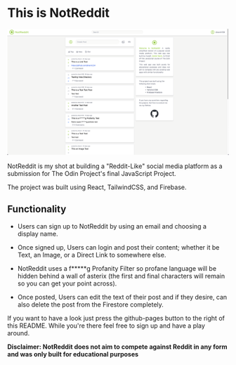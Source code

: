 # This is NotReddit

![Image](notreddit/src/Resources/Screencap/NotReddit.png)

NotReddit is my shot at building a "Reddit-Like" social media platform as a submission for The Odin Project's final JavaScript Project.

The project was built using React, TailwindCSS, and Firebase.

## Functionality

- Users can sign up to NotReddit by using an email and choosing a display name.

- Once signed up, Users can login and post their content; whether it be Text, an Image, or a Direct Link to somewhere else.

- NotReddit uses a f*****g Profanity Filter so profane language will be hidden behind a wall of asterix (the first and final characters will remain so you can get your point across).

- Once posted, Users can edit the text of their post and if they desire, can also delete the post from the Firestore completely.

If you want to have a look just press the github-pages button to the right of this README. While you're there feel free to sign up and have a play around.

**Disclaimer: NotReddit does not aim to compete against Reddit in any form and was only built for educational purposes**


